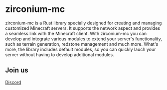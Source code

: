 # zirconium-mc

zirconium-mc is a Rust library specially designed for creating and managing customized Minecraft servers. It supports the network aspect and provides a seamless link with the Minecraft client.
With zirconium-mc you can develop and integrate various modules to extend your server's functionality, such as terrain generation, redstone management and much more. What's more, the library includes default modules, so you can quickly lauch your server without having to develop additional modules.

## Join us
[Discord](https://discord.gg/TpuurWn75j)
